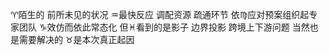 ♈︎陌生的 前所未见的状况
♒︎最快反应 调配资源 疏通环节 依♍︎应对预案组织起专家团队
♑︎效仿而依此常态化
但♓︎看到的是影子 边界投影 跨境上下游问题 当然也是需要解决的
♉︎是本次真正起因
